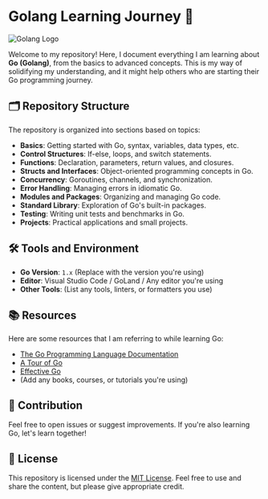 # Golang Learning Journey 🚀

![Golang Logo](https://miro.medium.com/v2/resize:fit:920/1*CdjOgfolLt_GNJYBzI-1QQ.jpeg)

Welcome to my repository! Here, I document everything I am learning about **Go (Golang)**, from the basics to advanced concepts. This is my way of solidifying my understanding, and it might help others who are starting their Go programming journey.

## 🗂 Repository Structure

The repository is organized into sections based on topics:

- **Basics**: Getting started with Go, syntax, variables, data types, etc.
- **Control Structures**: If-else, loops, and switch statements.
- **Functions**: Declaration, parameters, return values, and closures.
- **Structs and Interfaces**: Object-oriented programming concepts in Go.
- **Concurrency**: Goroutines, channels, and synchronization.
- **Error Handling**: Managing errors in idiomatic Go.
- **Modules and Packages**: Organizing and managing Go code.
- **Standard Library**: Exploration of Go's built-in packages.
- **Testing**: Writing unit tests and benchmarks in Go.
- **Projects**: Practical applications and small projects.

## 🛠 Tools and Environment

- **Go Version**: `1.x` (Replace with the version you're using)
- **Editor**: Visual Studio Code / GoLand / Any editor you're using
- **Other Tools**: (List any tools, linters, or formatters you use)

## 📚 Resources

Here are some resources that I am referring to while learning Go:

- [The Go Programming Language Documentation](https://golang.org/doc/)
- [A Tour of Go](https://tour.golang.org/)
- [Effective Go](https://golang.org/doc/effective_go)
- (Add any books, courses, or tutorials you're using)

## 🤝 Contribution

Feel free to open issues or suggest improvements. If you're also learning Go, let's learn together!

## 📜 License

This repository is licensed under the [MIT License](LICENSE). Feel free to use and share the content, but please give appropriate credit.
